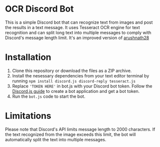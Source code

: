 # OCR Discord Bot

This is a simple Discord bot that can recognize text from images and post the results in a text message. It uses Tesseract OCR engine for text recognition and can split long text into multiple messages to comply with Discord's message length limit. It's an improved version of [arushnath28](https://medium.com/@arushnath28/creating-a-text-recognition-discord-bot-ocr-using-discord-js-ae45668a64b7)

# Installation
1. Clone this repository or download the files as a ZIP archive.
2. Install the nesessary dependencies from your text editor terminal by running  `npm install discord.js discord-reply tesseract.js` 
3. Replace `'TOKEN HERE'` in bot.js with your Discord bot token. Follow the [Discord.js guide](https://discordjs.guide/preparations/setting-up-a-bot-application.html#creating-your-bot) to create a bot application and get a bot token.
4. Run the `bot.js` code to start the bot.

# Limitations
Please note that Discord's API limits message length to 2000 characters. If the text recognized from the image exceeds this limit, the bot will automatically split the text into multiple messages.

